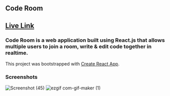 ## Code Room
## [Live Link](https://code-room-app.herokuapp.com/)

### Code Room is a web application built using React.js that allows multiple users to join a room, write & edit code together in realtime.

This project was bootstrapped with [Create React App](https://github.com/facebook/create-react-app).

### Screenshots
![Screenshot (45)](https://user-images.githubusercontent.com/59496980/176413053-5370cc86-7aa7-41b9-acb5-64813dd209d7.png)
![ezgif com-gif-maker (1)](https://user-images.githubusercontent.com/59496980/177819992-c7976741-409a-488a-93f8-9085a85031a4.gif)
